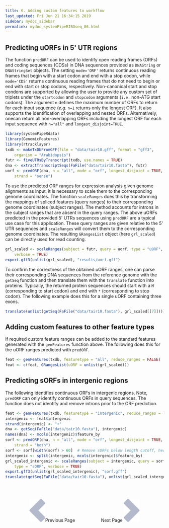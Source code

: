 ```yaml
---
title: 6. Adding custom features to workflow
last_updated: Fri Jun 21 16:34:15 2019
sidebar: mydoc_sidebar
permalink: mydoc_systemPipeRIBOseq_06.html
---
```


## Predicting uORFs in 5' UTR regions

The function `predORF` can be used to identify open reading frames (ORFs) and coding sequences (CDSs) in DNA sequences provided as `DNAString` or `DNAStringSet` objects. The setting `mode='ORF'` returns continuous reading frames that begin with a start codon and end with a stop codon, while `mode='CDS'` returns continuous reading frames that do not need to begin or end with start or stop codons, respectively. Non-canonical start and stop condons are supported by allowing the user to provide any custom set of triplets under the `startcodon` and `stopcodon` arguments (`i.e.` non-ATG start codons). The argument `n` defines the maximum number of ORFs to return for each input sequence (_e.g._ `n=1` returns only the longest ORF). It also supports the identification of overlapping and nested ORFs. Alternatively, onecan return all non-overlapping ORFs including the longest ORF for each input sequence with `n="all"` and `longest_disjoint=TRUE`.


```r
library(systemPipeRdata)
library(GenomicFeatures)
library(rtracklayer)
txdb <- makeTxDbFromGFF(file = "data/tair10.gff", format = "gff3", 
    organism = "Arabidopsis")
futr <- fiveUTRsByTranscript(txdb, use.names = TRUE)
dna <- extractTranscriptSeqs(FaFile("data/tair10.fasta"), futr)
uorf <- predORF(dna, n = "all", mode = "orf", longest_disjoint = TRUE, 
    strand = "sense")
```

To use the predicted ORF ranges for expression analysis given genome alignments
as input, it is necessary to scale them to the corresponding genome
coordinates. The function `scaleRanges` does this by transforming the
mappings of spliced features (query ranges) to their corresponding genome
coordinates (subject ranges). The method accounts for introns in the subject
ranges that are absent in the query ranges. The above uORFs predicted in the
provided 5' UTRs sequences using `predORF` are a typical use case
for this application. These query ranges are given relative to the 5' UTR 
sequences and `scaleRanges` will convert them to the corresponding 
genome coordinates. The resulting `GRangesList` object (here `grl_scaled`) 
can be directly used for read counting.


```r
grl_scaled <- scaleRanges(subject = futr, query = uorf, type = "uORF", 
    verbose = TRUE)
export.gff3(unlist(grl_scaled), "results/uorf.gff")
```

To confirm the correctness of the obtained uORF ranges, one can parse their
corresponding DNA sequences from the reference genome with the `getSeq`
function and then translate them with the `translate` function into
proteins. Typically, the returned protein sequences should start with a
`M` (corresponding to start codon) and end with `*` (corresponding to stop codon). The following example does this for a single uORF containing three exons.


```r
translate(unlist(getSeq(FaFile("data/tair10.fasta"), grl_scaled[[7]])))
```

## Adding custom features to other feature types

If required custom feature ranges can be added to the standard features generated with the `genFeatures` function above. The following does this for the uORF ranges predicted with `predORF`.


```r
feat <- genFeatures(txdb, featuretype = "all", reduce_ranges = FALSE)
feat <- c(feat, GRangesList(uORF = unlist(grl_scaled)))
```

## Predicting sORFs in intergenic regions

The following identifies continuous ORFs in intergenic regions. Note,
`predORF` can only identify continuous ORFs in query sequences. The
function does not identify and remove introns prior to the ORF prediction.  


```r
feat <- genFeatures(txdb, featuretype = "intergenic", reduce_ranges = TRUE)
intergenic <- feat$intergenic
strand(intergenic) <- "+"
dna <- getSeq(FaFile("data/tair10.fasta"), intergenic)
names(dna) <- mcols(intergenic)$feature_by
sorf <- predORF(dna, n = "all", mode = "orf", longest_disjoint = TRUE, 
    strand = "both")
sorf <- sorf[width(sorf) > 60]  # Remove sORFs below length cutoff, here 60bp
intergenic <- split(intergenic, mcols(intergenic)$feature_by)
grl_scaled_intergenic <- scaleRanges(subject = intergenic, query = sorf, 
    type = "sORF", verbose = TRUE)
export.gff3(unlist(grl_scaled_intergenic), "sorf.gff")
translate(getSeq(FaFile("data/tair10.fasta"), unlist(grl_scaled_intergenic)))
```

<br><br><center><a href="mydoc_systemPipeRIBOseq_05.html"><img src="images/left_arrow.png" alt="Previous page."></a>Previous Page &nbsp; &nbsp; &nbsp; &nbsp; &nbsp; &nbsp; &nbsp; &nbsp; &nbsp; &nbsp; Next Page
<a href="mydoc_systemPipeRIBOseq_07.html"><img src="images/right_arrow.png" alt="Next page."></a></center>
